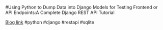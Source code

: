  #Using Python to Dump Data into Django Models for Testing Frontend or API Endpoints:A Complete Django REST API Tutorial 
 
 [Blog link](https://dev.to/ajitkumar/using-python-to-dump-data-into-django-models-for-testing-frontend-or-api-endpoints-9kk)
#python
#django
#restapi
#sqlite

